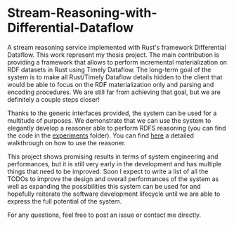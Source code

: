 # Stream-Reasoning-with-Differential-Dataflow
A stream reasoning service implemented with Rust's framework Differential Dataflow. This work represent my thesis project. The main contribution is providing a framework that allows to perform incremental materialization on RDF datasets in Rust using Timely Dataflow. The long-term goal of the system is to make all Rust/Timely Dataflow details hidden to the client that would be able to focus on the RDF materialization only and parsing and encoding procedures. We are still far from achieving that goal, but we are definitely a couple steps closer!

Thanks to the generic interfaces provided, the system can be used for a multitude of purposes. We demonstrate that we can use the system to elegantly develop a reasoner able to perform RDFS reasoning (you can find the code in the [experiments](https://github.com/JimmyHypi/Stream-Reasoning-with-Differential-Dataflow/blob/master/experiments/) folder). You can find [here](https://github.com/JimmyHypi/Stream-Reasoning-with-Differential-Dataflow/blob/master/experiments/simple_logic_lubm_data/HOW_TO.md) a detailed walkthrough on how to use the reasoner. 

This project shows promising results in terms of system engineering and performances, but it is still very early in the development and has multiple things that need to be improved. Soon I expect to write a list of all the TODOs to improve the design and overall performances of the system as well as expanding the possibilities this system can be used for and hopefully reiterate the software development lifecycle until we are able to express the full potential of the system.

For any questions, feel free to post an issue or contact me directly.
